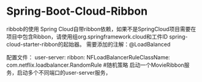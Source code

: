 # Spring-Boot-Cloud-Ribbon
ribbob的使用
Spring Cloud自带ribbon依赖，如果不是SpringCloud项目需要在项目中包含Ribbon，请使用组org.springframework.cloud和工件ID spring-cloud-starter-ribbon的起始器。
需要添加的注解：@LoadBalanced

配置文件：
user-server:
  ribbon:
    NFLoadBalancerRuleClassName: com.netflix.loadbalancer.RandomRule  #随机策略
    启动一个MovieRibbon服务，启动多个不同端口的user-server服务，

